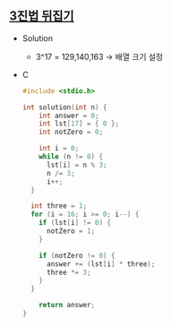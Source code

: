 ## [3진법 뒤집기](https://programmers.co.kr/learn/courses/30/lessons/68935)

- Solution
  - 3^17 = 129,140,163 → 배열 크기 설정

- C
  ```c
  #include <stdio.h>

  int solution(int n) {
      int answer = 0;
      int lst[17] = { 0 };
      int notZero = 0;

      int i = 0;
      while (n != 0) {
        lst[i] = n % 3;
        n /= 3;
        i++;
    }

    int three = 1;
    for (i = 16; i >= 0; i--) {
      if (lst[i] != 0) {
        notZero = 1;
      }

      if (notZero != 0) {
        answer += (lst[i] * three);
        three *= 3;
      }
    }

      return answer;
  }
  ```
